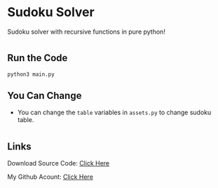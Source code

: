# Sudoku Solver

Sudoku solver with recursive functions in pure python!

#

## Run the Code

```
python3 main.py
```

## You Can Change

- You can change the `table` variables in `assets.py` to change sudoku table.

#

## Links

Download Source Code: [Click Here](https://github.com/dori-dev/sudoku-solver/archive/refs/heads/main.zip)

My Github Acount: [Click Here](https://github.com/dori-dev/)

